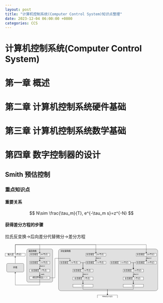 ```yaml
---
layout: post
title: "计算机控制系统(Computer Control System)知识点整理"
date: 2023-12-04 06:00:00 +0800
categories: CCS
---
```


# 计算机控制系统(Computer Control System)

# 第一章 概述

# 第二章 计算机控制系统硬件基础

# 第三章 计算机控制系统数学基础

# 第四章 数字控制器的设计

## Smith 预估控制

### 重点知识点

#### 重要关系

$$
N\sim \frac{\tau_m}{T}, e^{-\tau_m s}=z^{-N}
$$

#### 获得差分方程的步骤

拉氏反变换$\rightarrow$后向差分代替微分$\rightarrow$差分方程

<div width="100%" style="overflow-x: auto;"> 
  <svg xmlns="http://www.w3.org/2000/svg" xmlns:xlink="http://www.w3.org/1999/xlink" version="1.1" width="1061px" height="378px" viewBox="-0.5 -0.5 1061 378"><defs/><g><path d="M 70 137 L 70 93.37" fill="none" stroke="rgb(0, 0, 0)" stroke-miterlimit="10" pointer-events="stroke"/><path d="M 70 88.12 L 73.5 95.12 L 70 93.37 L 66.5 95.12 Z" fill="rgb(0, 0, 0)" stroke="rgb(0, 0, 0)" stroke-miterlimit="10" pointer-events="all"/><rect x="10" y="137" width="120" height="60" rx="9" ry="9" fill="#e0e0e0" stroke="rgb(0, 0, 0)" pointer-events="all"/><g transform="translate(-0.5 -0.5)"><switch><foreignObject pointer-events="none" width="100%" height="100%" requiredFeatures="http://www.w3.org/TR/SVG11/feature#Extensibility" style="overflow: visible; text-align: left;"><div xmlns="http://www.w3.org/1999/xhtml" style="display: flex; align-items: unsafe center; justify-content: unsafe center; width: 118px; height: 1px; padding-top: 167px; margin-left: 11px;"><div data-drawio-colors="color: rgb(0, 0, 0); " style="box-sizing: border-box; font-size: 0px; text-align: center;"><div style="display: inline-block; font-size: 14px; font-family: SimHei; color: rgb(0, 0, 0); line-height: 1.2; pointer-events: all; white-space: normal; overflow-wrap: normal;">环境</div></div></div></foreignObject><text x="70" y="171" fill="rgb(0, 0, 0)" font-family="SimHei" font-size="14px" text-anchor="middle">环境</text></switch></g><rect x="150" y="37" width="180" height="230" rx="10.8" ry="10.8" fill="#e0e0e0" stroke="rgb(0, 0, 0)" pointer-events="all"/><rect x="160" y="37" width="60" height="30" fill="none" stroke="none" pointer-events="all"/><g transform="translate(-0.5 -0.5)"><switch><foreignObject pointer-events="none" width="100%" height="100%" requiredFeatures="http://www.w3.org/TR/SVG11/feature#Extensibility" style="overflow: visible; text-align: left;"><div xmlns="http://www.w3.org/1999/xhtml" style="display: flex; align-items: unsafe center; justify-content: unsafe center; width: 58px; height: 1px; padding-top: 52px; margin-left: 161px;"><div data-drawio-colors="color: rgb(0, 0, 0); " style="box-sizing: border-box; font-size: 0px; text-align: center;"><div style="display: inline-block; font-size: 14px; font-family: SimHei; color: rgb(0, 0, 0); line-height: 1.2; pointer-events: all; white-space: normal; overflow-wrap: normal;">演员网络</div></div></div></foreignObject><text x="190" y="56" fill="rgb(0, 0, 0)" font-family="SimHei" font-size="14px" text-anchor="middle">演员网络</text></switch></g><path d="M 240 87 L 240 107 L 240 102 L 240 115.63" fill="none" stroke="rgb(0, 0, 0)" stroke-miterlimit="10" pointer-events="stroke"/><path d="M 240 120.88 L 236.5 113.88 L 240 115.63 L 243.5 113.88 Z" fill="rgb(0, 0, 0)" stroke="rgb(0, 0, 0)" stroke-miterlimit="10" pointer-events="all"/><rect x="170" y="67" width="140" height="20" fill="rgb(255, 255, 255)" stroke="rgb(0, 0, 0)" pointer-events="all"/><g transform="translate(-0.5 -0.5)"><switch><foreignObject pointer-events="none" width="100%" height="100%" requiredFeatures="http://www.w3.org/TR/SVG11/feature#Extensibility" style="overflow: visible; text-align: left;"><div xmlns="http://www.w3.org/1999/xhtml" style="display: flex; align-items: unsafe center; justify-content: unsafe center; width: 138px; height: 1px; padding-top: 77px; margin-left: 171px;"><div data-drawio-colors="color: rgb(0, 0, 0); " style="box-sizing: border-box; font-size: 0px; text-align: center;"><div style="display: inline-block; font-size: 14px; font-family: SimHei; color: rgb(0, 0, 0); line-height: 1.2; pointer-events: all; white-space: normal; overflow-wrap: normal;">全连接层（200节点）</div></div></div></foreignObject><text x="240" y="81" fill="rgb(0, 0, 0)" font-family="SimHei" font-size="14px" text-anchor="middle">全连接层（200节点）</text></switch></g><path d="M 240 142 L 240 162 L 240 157 L 240 170.63" fill="none" stroke="rgb(0, 0, 0)" stroke-miterlimit="10" pointer-events="stroke"/><path d="M 240 175.88 L 236.5 168.88 L 240 170.63 L 243.5 168.88 Z" fill="rgb(0, 0, 0)" stroke="rgb(0, 0, 0)" stroke-miterlimit="10" pointer-events="all"/><rect x="170" y="122" width="140" height="20" fill="rgb(255, 255, 255)" stroke="rgb(0, 0, 0)" pointer-events="all"/><g transform="translate(-0.5 -0.5)"><switch><foreignObject pointer-events="none" width="100%" height="100%" requiredFeatures="http://www.w3.org/TR/SVG11/feature#Extensibility" style="overflow: visible; text-align: left;"><div xmlns="http://www.w3.org/1999/xhtml" style="display: flex; align-items: unsafe center; justify-content: unsafe center; width: 138px; height: 1px; padding-top: 132px; margin-left: 171px;"><div data-drawio-colors="color: rgb(0, 0, 0); " style="box-sizing: border-box; font-size: 0px; text-align: center;"><div style="display: inline-block; font-size: 14px; font-family: SimHei; color: rgb(0, 0, 0); line-height: 1.2; pointer-events: all; white-space: normal; overflow-wrap: normal;">全连接层（150节点）</div></div></div></foreignObject><text x="240" y="136" fill="rgb(0, 0, 0)" font-family="SimHei" font-size="14px" text-anchor="middle">全连接层（150节点）</text></switch></g><path d="M 240 197 L 240 217 L 240 207 L 240 220.63" fill="none" stroke="rgb(0, 0, 0)" stroke-miterlimit="10" pointer-events="stroke"/><path d="M 240 225.88 L 236.5 218.88 L 240 220.63 L 243.5 218.88 Z" fill="rgb(0, 0, 0)" stroke="rgb(0, 0, 0)" stroke-miterlimit="10" pointer-events="all"/><rect x="170" y="177" width="140" height="20" fill="rgb(255, 255, 255)" stroke="rgb(0, 0, 0)" pointer-events="all"/><g transform="translate(-0.5 -0.5)"><switch><foreignObject pointer-events="none" width="100%" height="100%" requiredFeatures="http://www.w3.org/TR/SVG11/feature#Extensibility" style="overflow: visible; text-align: left;"><div xmlns="http://www.w3.org/1999/xhtml" style="display: flex; align-items: unsafe center; justify-content: unsafe center; width: 138px; height: 1px; padding-top: 187px; margin-left: 171px;"><div data-drawio-colors="color: rgb(0, 0, 0); " style="box-sizing: border-box; font-size: 0px; text-align: center;"><div style="display: inline-block; font-size: 14px; font-family: SimHei; color: rgb(0, 0, 0); line-height: 1.2; pointer-events: all; white-space: normal; overflow-wrap: normal;">全连接层（1节点）</div></div></div></foreignObject><text x="240" y="191" fill="rgb(0, 0, 0)" font-family="SimHei" font-size="14px" text-anchor="middle">全连接层（1节点）</text></switch></g><path d="M 240 247 L 240 287 L 70 287 L 70 203.37" fill="none" stroke="rgb(0, 0, 0)" stroke-miterlimit="10" pointer-events="stroke"/><path d="M 70 198.12 L 73.5 205.12 L 70 203.37 L 66.5 205.12 Z" fill="rgb(0, 0, 0)" stroke="rgb(0, 0, 0)" stroke-miterlimit="10" pointer-events="all"/><rect x="170" y="227" width="140" height="20" fill="rgb(255, 255, 255)" stroke="rgb(0, 0, 0)" pointer-events="all"/><g transform="translate(-0.5 -0.5)"><switch><foreignObject pointer-events="none" width="100%" height="100%" requiredFeatures="http://www.w3.org/TR/SVG11/feature#Extensibility" style="overflow: visible; text-align: left;"><div xmlns="http://www.w3.org/1999/xhtml" style="display: flex; align-items: unsafe center; justify-content: unsafe center; width: 138px; height: 1px; padding-top: 237px; margin-left: 171px;"><div data-drawio-colors="color: rgb(0, 0, 0); " style="box-sizing: border-box; font-size: 0px; text-align: center;"><div style="display: inline-block; font-size: 14px; font-family: SimHei; color: rgb(0, 0, 0); line-height: 1.2; pointer-events: all; white-space: normal; overflow-wrap: normal;">1维动作输出(-1,1)</div></div></div></foreignObject><text x="240" y="241" fill="rgb(0, 0, 0)" font-family="SimHei" font-size="14px" text-anchor="middle">1维动作输出(-1,1)</text></switch></g><rect x="230" y="87" width="60" height="30" fill="none" stroke="none" pointer-events="all"/><g transform="translate(-0.5 -0.5)"><switch><foreignObject pointer-events="none" width="100%" height="100%" requiredFeatures="http://www.w3.org/TR/SVG11/feature#Extensibility" style="overflow: visible; text-align: left;"><div xmlns="http://www.w3.org/1999/xhtml" style="display: flex; align-items: unsafe center; justify-content: unsafe center; width: 58px; height: 1px; padding-top: 102px; margin-left: 231px;"><div data-drawio-colors="color: rgb(0, 0, 0); " style="box-sizing: border-box; font-size: 0px; text-align: center;"><div style="display: inline-block; font-size: 14px; font-family: SimHei; color: rgb(0, 0, 0); line-height: 1.2; pointer-events: all; white-space: normal; overflow-wrap: normal;">ReLU</div></div></div></foreignObject><text x="260" y="106" fill="rgb(0, 0, 0)" font-family="SimHei" font-size="14px" text-anchor="middle">ReLU</text></switch></g><rect x="230" y="142" width="60" height="30" fill="none" stroke="none" pointer-events="all"/><g transform="translate(-0.5 -0.5)"><switch><foreignObject pointer-events="none" width="100%" height="100%" requiredFeatures="http://www.w3.org/TR/SVG11/feature#Extensibility" style="overflow: visible; text-align: left;"><div xmlns="http://www.w3.org/1999/xhtml" style="display: flex; align-items: unsafe center; justify-content: unsafe center; width: 58px; height: 1px; padding-top: 157px; margin-left: 231px;"><div data-drawio-colors="color: rgb(0, 0, 0); " style="box-sizing: border-box; font-size: 0px; text-align: center;"><div style="display: inline-block; font-size: 14px; font-family: SimHei; color: rgb(0, 0, 0); line-height: 1.2; pointer-events: all; white-space: normal; overflow-wrap: normal;">ReLU</div></div></div></foreignObject><text x="260" y="161" fill="rgb(0, 0, 0)" font-family="SimHei" font-size="14px" text-anchor="middle">ReLU</text></switch></g><rect x="230" y="197" width="60" height="30" fill="none" stroke="none" pointer-events="all"/><g transform="translate(-0.5 -0.5)"><switch><foreignObject pointer-events="none" width="100%" height="100%" requiredFeatures="http://www.w3.org/TR/SVG11/feature#Extensibility" style="overflow: visible; text-align: left;"><div xmlns="http://www.w3.org/1999/xhtml" style="display: flex; align-items: unsafe center; justify-content: unsafe center; width: 58px; height: 1px; padding-top: 212px; margin-left: 231px;"><div data-drawio-colors="color: rgb(0, 0, 0); " style="box-sizing: border-box; font-size: 0px; text-align: center;"><div style="display: inline-block; font-size: 14px; font-family: SimHei; color: rgb(0, 0, 0); line-height: 1.2; pointer-events: all; white-space: normal; overflow-wrap: normal;">tanh</div></div></div></foreignObject><text x="260" y="216" fill="rgb(0, 0, 0)" font-family="SimHei" font-size="14px" text-anchor="middle">tanh</text></switch></g><path d="M 70 67 L 70 7 L 240 7 L 240 60.63" fill="none" stroke="rgb(0, 0, 0)" stroke-miterlimit="10" pointer-events="stroke"/><path d="M 240 65.88 L 236.5 58.88 L 240 60.63 L 243.5 58.88 Z" fill="rgb(0, 0, 0)" stroke="rgb(0, 0, 0)" stroke-miterlimit="10" pointer-events="all"/><rect x="0" y="67" width="140" height="20" fill="rgb(255, 255, 255)" stroke="rgb(0, 0, 0)" pointer-events="all"/><g transform="translate(-0.5 -0.5)"><switch><foreignObject pointer-events="none" width="100%" height="100%" requiredFeatures="http://www.w3.org/TR/SVG11/feature#Extensibility" style="overflow: visible; text-align: left;"><div xmlns="http://www.w3.org/1999/xhtml" style="display: flex; align-items: unsafe center; justify-content: unsafe center; width: 138px; height: 1px; padding-top: 77px; margin-left: 1px;"><div data-drawio-colors="color: rgb(0, 0, 0); " style="box-sizing: border-box; font-size: 0px; text-align: center;"><div style="display: inline-block; font-size: 14px; font-family: SimHei; color: rgb(0, 0, 0); line-height: 1.2; pointer-events: all; white-space: normal; overflow-wrap: normal;">输入层（3节点）</div></div></div></foreignObject><text x="70" y="81" fill="rgb(0, 0, 0)" font-family="SimHei" font-size="14px" text-anchor="middle">输入层（3节点）</text></switch></g><rect x="370" y="37" width="690" height="290" rx="17.4" ry="17.4" fill="#e0e0e0" stroke="rgb(0, 0, 0)" pointer-events="all"/><rect x="380" y="37" width="80" height="30" fill="none" stroke="none" pointer-events="all"/><g transform="translate(-0.5 -0.5)"><switch><foreignObject pointer-events="none" width="100%" height="100%" requiredFeatures="http://www.w3.org/TR/SVG11/feature#Extensibility" style="overflow: visible; text-align: left;"><div xmlns="http://www.w3.org/1999/xhtml" style="display: flex; align-items: unsafe center; justify-content: unsafe center; width: 78px; height: 1px; padding-top: 52px; margin-left: 381px;"><div data-drawio-colors="color: rgb(0, 0, 0); " style="box-sizing: border-box; font-size: 0px; text-align: center;"><div style="display: inline-block; font-size: 14px; font-family: SimHei; color: rgb(0, 0, 0); line-height: 1.2; pointer-events: all; white-space: normal; overflow-wrap: normal;">评论家网络</div></div></div></foreignObject><text x="420" y="56" fill="rgb(0, 0, 0)" font-family="SimHei" font-size="14px" text-anchor="middle">评论家网络</text></switch></g><path d="M 630 87 L 630 107 L 630 102 L 630 115.63" fill="none" stroke="rgb(0, 0, 0)" stroke-miterlimit="10" pointer-events="stroke"/><path d="M 630 120.88 L 626.5 113.88 L 630 115.63 L 633.5 113.88 Z" fill="rgb(0, 0, 0)" stroke="rgb(0, 0, 0)" stroke-miterlimit="10" pointer-events="all"/><rect x="560" y="67" width="140" height="20" fill="rgb(255, 255, 255)" stroke="rgb(0, 0, 0)" pointer-events="all"/><g transform="translate(-0.5 -0.5)"><switch><foreignObject pointer-events="none" width="100%" height="100%" requiredFeatures="http://www.w3.org/TR/SVG11/feature#Extensibility" style="overflow: visible; text-align: left;"><div xmlns="http://www.w3.org/1999/xhtml" style="display: flex; align-items: unsafe center; justify-content: unsafe center; width: 138px; height: 1px; padding-top: 77px; margin-left: 561px;"><div data-drawio-colors="color: rgb(0, 0, 0); " style="box-sizing: border-box; font-size: 0px; text-align: center;"><div style="display: inline-block; font-size: 14px; font-family: SimHei; color: rgb(0, 0, 0); line-height: 1.2; pointer-events: all; white-space: normal; overflow-wrap: normal;">全连接层（200节点）</div></div></div></foreignObject><text x="630" y="81" fill="rgb(0, 0, 0)" font-family="SimHei" font-size="14px" text-anchor="middle">全连接层（200节点）</text></switch></g><path d="M 540 197 L 540 217 L 540 212 L 540 225.63" fill="none" stroke="rgb(0, 0, 0)" stroke-miterlimit="10" pointer-events="stroke"/><path d="M 540 230.88 L 536.5 223.88 L 540 225.63 L 543.5 223.88 Z" fill="rgb(0, 0, 0)" stroke="rgb(0, 0, 0)" stroke-miterlimit="10" pointer-events="all"/><rect x="470" y="177" width="140" height="20" fill="rgb(255, 255, 255)" stroke="rgb(0, 0, 0)" pointer-events="all"/><g transform="translate(-0.5 -0.5)"><switch><foreignObject pointer-events="none" width="100%" height="100%" requiredFeatures="http://www.w3.org/TR/SVG11/feature#Extensibility" style="overflow: visible; text-align: left;"><div xmlns="http://www.w3.org/1999/xhtml" style="display: flex; align-items: unsafe center; justify-content: unsafe center; width: 138px; height: 1px; padding-top: 187px; margin-left: 471px;"><div data-drawio-colors="color: rgb(0, 0, 0); " style="box-sizing: border-box; font-size: 0px; text-align: center;"><div style="display: inline-block; font-size: 14px; font-family: SimHei; color: rgb(0, 0, 0); line-height: 1.2; pointer-events: all; white-space: normal; overflow-wrap: normal;">全连接层（150节点）</div></div></div></foreignObject><text x="540" y="191" fill="rgb(0, 0, 0)" font-family="SimHei" font-size="14px" text-anchor="middle">全连接层（150节点）</text></switch></g><path d="M 540 252 L 540 272 L 540 262 L 540 275.63" fill="none" stroke="rgb(0, 0, 0)" stroke-miterlimit="10" pointer-events="stroke"/><path d="M 540 280.88 L 536.5 273.88 L 540 275.63 L 543.5 273.88 Z" fill="rgb(0, 0, 0)" stroke="rgb(0, 0, 0)" stroke-miterlimit="10" pointer-events="all"/><rect x="470" y="232" width="140" height="20" fill="rgb(255, 255, 255)" stroke="rgb(0, 0, 0)" pointer-events="all"/><g transform="translate(-0.5 -0.5)"><switch><foreignObject pointer-events="none" width="100%" height="100%" requiredFeatures="http://www.w3.org/TR/SVG11/feature#Extensibility" style="overflow: visible; text-align: left;"><div xmlns="http://www.w3.org/1999/xhtml" style="display: flex; align-items: unsafe center; justify-content: unsafe center; width: 138px; height: 1px; padding-top: 242px; margin-left: 471px;"><div data-drawio-colors="color: rgb(0, 0, 0); " style="box-sizing: border-box; font-size: 0px; text-align: center;"><div style="display: inline-block; font-size: 14px; font-family: SimHei; color: rgb(0, 0, 0); line-height: 1.2; pointer-events: all; white-space: normal; overflow-wrap: normal;">全连接层（1节点）</div></div></div></foreignObject><text x="540" y="246" fill="rgb(0, 0, 0)" font-family="SimHei" font-size="14px" text-anchor="middle">全连接层（1节点）</text></switch></g><path d="M 540 302 L 540 317 L 710 317 L 710 350.63" fill="none" stroke="rgb(0, 0, 0)" stroke-miterlimit="10" pointer-events="stroke"/><path d="M 710 355.88 L 706.5 348.88 L 710 350.63 L 713.5 348.88 Z" fill="rgb(0, 0, 0)" stroke="rgb(0, 0, 0)" stroke-miterlimit="10" pointer-events="all"/><rect x="470" y="282" width="140" height="20" fill="rgb(255, 255, 255)" stroke="rgb(0, 0, 0)" pointer-events="all"/><g transform="translate(-0.5 -0.5)"><switch><foreignObject pointer-events="none" width="100%" height="100%" requiredFeatures="http://www.w3.org/TR/SVG11/feature#Extensibility" style="overflow: visible; text-align: left;"><div xmlns="http://www.w3.org/1999/xhtml" style="display: flex; align-items: unsafe center; justify-content: unsafe center; width: 138px; height: 1px; padding-top: 292px; margin-left: 471px;"><div data-drawio-colors="color: rgb(0, 0, 0); " style="box-sizing: border-box; font-size: 0px; text-align: center;"><div style="display: inline-block; font-size: 14px; font-family: SimHei; color: rgb(0, 0, 0); line-height: 1.2; pointer-events: all; white-space: normal; overflow-wrap: normal;">Q1</div></div></div></foreignObject><text x="540" y="296" fill="rgb(0, 0, 0)" font-family="SimHei" font-size="14px" text-anchor="middle">Q1</text></switch></g><rect x="530" y="197" width="60" height="30" fill="none" stroke="none" pointer-events="all"/><g transform="translate(-0.5 -0.5)"><switch><foreignObject pointer-events="none" width="100%" height="100%" requiredFeatures="http://www.w3.org/TR/SVG11/feature#Extensibility" style="overflow: visible; text-align: left;"><div xmlns="http://www.w3.org/1999/xhtml" style="display: flex; align-items: unsafe center; justify-content: unsafe center; width: 58px; height: 1px; padding-top: 212px; margin-left: 531px;"><div data-drawio-colors="color: rgb(0, 0, 0); " style="box-sizing: border-box; font-size: 0px; text-align: center;"><div style="display: inline-block; font-size: 14px; font-family: SimHei; color: rgb(0, 0, 0); line-height: 1.2; pointer-events: all; white-space: normal; overflow-wrap: normal;">ReLU</div></div></div></foreignObject><text x="560" y="216" fill="rgb(0, 0, 0)" font-family="SimHei" font-size="14px" text-anchor="middle">ReLU</text></switch></g><path d="M 560 132 L 540 132 L 540 162 L 540 170.63" fill="none" stroke="rgb(0, 0, 0)" stroke-miterlimit="10" pointer-events="stroke"/><path d="M 540 175.88 L 536.5 168.88 L 540 170.63 L 543.5 168.88 Z" fill="rgb(0, 0, 0)" stroke="rgb(0, 0, 0)" stroke-miterlimit="10" pointer-events="all"/><rect x="560" y="122" width="140" height="20" fill="rgb(255, 255, 255)" stroke="rgb(0, 0, 0)" pointer-events="all"/><g transform="translate(-0.5 -0.5)"><switch><foreignObject pointer-events="none" width="100%" height="100%" requiredFeatures="http://www.w3.org/TR/SVG11/feature#Extensibility" style="overflow: visible; text-align: left;"><div xmlns="http://www.w3.org/1999/xhtml" style="display: flex; align-items: unsafe center; justify-content: unsafe center; width: 138px; height: 1px; padding-top: 132px; margin-left: 561px;"><div data-drawio-colors="color: rgb(0, 0, 0); " style="box-sizing: border-box; font-size: 0px; text-align: center;"><div style="display: inline-block; font-size: 14px; font-family: SimHei; color: rgb(0, 0, 0); line-height: 1.2; pointer-events: all; white-space: normal; overflow-wrap: normal;">全连接层（150节点）</div></div></div></foreignObject><text x="630" y="136" fill="rgb(0, 0, 0)" font-family="SimHei" font-size="14px" text-anchor="middle">全连接层（150节点）</text></switch></g><path d="M 70 67 L 70 7 L 630 7 L 630 60.63" fill="none" stroke="rgb(0, 0, 0)" stroke-miterlimit="10" pointer-events="stroke"/><path d="M 630 65.88 L 626.5 58.88 L 630 60.63 L 633.5 58.88 Z" fill="rgb(0, 0, 0)" stroke="rgb(0, 0, 0)" stroke-miterlimit="10" pointer-events="all"/><path d="M 520 132 L 540.5 132 L 540.07 170.63" fill="none" stroke="rgb(0, 0, 0)" stroke-miterlimit="10" pointer-events="stroke"/><path d="M 540.01 175.88 L 536.59 168.84 L 540.07 170.63 L 543.59 168.92 Z" fill="rgb(0, 0, 0)" stroke="rgb(0, 0, 0)" stroke-miterlimit="10" pointer-events="all"/><rect x="380" y="122" width="140" height="20" fill="rgb(255, 255, 255)" stroke="rgb(0, 0, 0)" pointer-events="all"/><g transform="translate(-0.5 -0.5)"><switch><foreignObject pointer-events="none" width="100%" height="100%" requiredFeatures="http://www.w3.org/TR/SVG11/feature#Extensibility" style="overflow: visible; text-align: left;"><div xmlns="http://www.w3.org/1999/xhtml" style="display: flex; align-items: unsafe center; justify-content: unsafe center; width: 138px; height: 1px; padding-top: 132px; margin-left: 381px;"><div data-drawio-colors="color: rgb(0, 0, 0); " style="box-sizing: border-box; font-size: 0px; text-align: center;"><div style="display: inline-block; font-size: 14px; font-family: SimHei; color: rgb(0, 0, 0); line-height: 1.2; pointer-events: all; white-space: normal; overflow-wrap: normal;">全连接层（150节点）</div></div></div></foreignObject><text x="450" y="136" fill="rgb(0, 0, 0)" font-family="SimHei" font-size="14px" text-anchor="middle">全连接层（150节点）</text></switch></g><path d="M 310 237 L 345 237 L 345 102 L 450 102 L 450 115.63" fill="none" stroke="rgb(0, 0, 0)" stroke-miterlimit="10" pointer-events="stroke"/><path d="M 450 120.88 L 446.5 113.88 L 450 115.63 L 453.5 113.88 Z" fill="rgb(0, 0, 0)" stroke="rgb(0, 0, 0)" stroke-miterlimit="10" pointer-events="all"/><path d="M 980 87 L 980 107 L 980 102 L 980 115.63" fill="none" stroke="rgb(0, 0, 0)" stroke-miterlimit="10" pointer-events="stroke"/><path d="M 980 120.88 L 976.5 113.88 L 980 115.63 L 983.5 113.88 Z" fill="rgb(0, 0, 0)" stroke="rgb(0, 0, 0)" stroke-miterlimit="10" pointer-events="all"/><rect x="910" y="67" width="140" height="20" fill="rgb(255, 255, 255)" stroke="rgb(0, 0, 0)" pointer-events="all"/><g transform="translate(-0.5 -0.5)"><switch><foreignObject pointer-events="none" width="100%" height="100%" requiredFeatures="http://www.w3.org/TR/SVG11/feature#Extensibility" style="overflow: visible; text-align: left;"><div xmlns="http://www.w3.org/1999/xhtml" style="display: flex; align-items: unsafe center; justify-content: unsafe center; width: 138px; height: 1px; padding-top: 77px; margin-left: 911px;"><div data-drawio-colors="color: rgb(0, 0, 0); " style="box-sizing: border-box; font-size: 0px; text-align: center;"><div style="display: inline-block; font-size: 14px; font-family: SimHei; color: rgb(0, 0, 0); line-height: 1.2; pointer-events: all; white-space: normal; overflow-wrap: normal;">全连接层（200节点）</div></div></div></foreignObject><text x="980" y="81" fill="rgb(0, 0, 0)" font-family="SimHei" font-size="14px" text-anchor="middle">全连接层（200节点）</text></switch></g><path d="M 890 197 L 890 217 L 890 212 L 890 225.63" fill="none" stroke="rgb(0, 0, 0)" stroke-miterlimit="10" pointer-events="stroke"/><path d="M 890 230.88 L 886.5 223.88 L 890 225.63 L 893.5 223.88 Z" fill="rgb(0, 0, 0)" stroke="rgb(0, 0, 0)" stroke-miterlimit="10" pointer-events="all"/><rect x="820" y="177" width="140" height="20" fill="rgb(255, 255, 255)" stroke="rgb(0, 0, 0)" pointer-events="all"/><g transform="translate(-0.5 -0.5)"><switch><foreignObject pointer-events="none" width="100%" height="100%" requiredFeatures="http://www.w3.org/TR/SVG11/feature#Extensibility" style="overflow: visible; text-align: left;"><div xmlns="http://www.w3.org/1999/xhtml" style="display: flex; align-items: unsafe center; justify-content: unsafe center; width: 138px; height: 1px; padding-top: 187px; margin-left: 821px;"><div data-drawio-colors="color: rgb(0, 0, 0); " style="box-sizing: border-box; font-size: 0px; text-align: center;"><div style="display: inline-block; font-size: 14px; font-family: SimHei; color: rgb(0, 0, 0); line-height: 1.2; pointer-events: all; white-space: normal; overflow-wrap: normal;">全连接层（150节点）</div></div></div></foreignObject><text x="890" y="191" fill="rgb(0, 0, 0)" font-family="SimHei" font-size="14px" text-anchor="middle">全连接层（150节点）</text></switch></g><path d="M 890 252 L 890 272 L 890 262 L 890 275.63" fill="none" stroke="rgb(0, 0, 0)" stroke-miterlimit="10" pointer-events="stroke"/><path d="M 890 280.88 L 886.5 273.88 L 890 275.63 L 893.5 273.88 Z" fill="rgb(0, 0, 0)" stroke="rgb(0, 0, 0)" stroke-miterlimit="10" pointer-events="all"/><rect x="820" y="232" width="140" height="20" fill="rgb(255, 255, 255)" stroke="rgb(0, 0, 0)" pointer-events="all"/><g transform="translate(-0.5 -0.5)"><switch><foreignObject pointer-events="none" width="100%" height="100%" requiredFeatures="http://www.w3.org/TR/SVG11/feature#Extensibility" style="overflow: visible; text-align: left;"><div xmlns="http://www.w3.org/1999/xhtml" style="display: flex; align-items: unsafe center; justify-content: unsafe center; width: 138px; height: 1px; padding-top: 242px; margin-left: 821px;"><div data-drawio-colors="color: rgb(0, 0, 0); " style="box-sizing: border-box; font-size: 0px; text-align: center;"><div style="display: inline-block; font-size: 14px; font-family: SimHei; color: rgb(0, 0, 0); line-height: 1.2; pointer-events: all; white-space: normal; overflow-wrap: normal;">全连接层（1节点）</div></div></div></foreignObject><text x="890" y="246" fill="rgb(0, 0, 0)" font-family="SimHei" font-size="14px" text-anchor="middle">全连接层（1节点）</text></switch></g><path d="M 890 302 L 890 317 L 710 317 L 710 350.63" fill="none" stroke="rgb(0, 0, 0)" stroke-miterlimit="10" pointer-events="stroke"/><path d="M 710 355.88 L 706.5 348.88 L 710 350.63 L 713.5 348.88 Z" fill="rgb(0, 0, 0)" stroke="rgb(0, 0, 0)" stroke-miterlimit="10" pointer-events="all"/><rect x="820" y="282" width="140" height="20" fill="rgb(255, 255, 255)" stroke="rgb(0, 0, 0)" pointer-events="all"/><g transform="translate(-0.5 -0.5)"><switch><foreignObject pointer-events="none" width="100%" height="100%" requiredFeatures="http://www.w3.org/TR/SVG11/feature#Extensibility" style="overflow: visible; text-align: left;"><div xmlns="http://www.w3.org/1999/xhtml" style="display: flex; align-items: unsafe center; justify-content: unsafe center; width: 138px; height: 1px; padding-top: 292px; margin-left: 821px;"><div data-drawio-colors="color: rgb(0, 0, 0); " style="box-sizing: border-box; font-size: 0px; text-align: center;"><div style="display: inline-block; font-size: 14px; font-family: SimHei; color: rgb(0, 0, 0); line-height: 1.2; pointer-events: all; white-space: normal; overflow-wrap: normal;">Q2</div></div></div></foreignObject><text x="890" y="296" fill="rgb(0, 0, 0)" font-family="SimHei" font-size="14px" text-anchor="middle">Q2</text></switch></g><rect x="880" y="197" width="60" height="30" fill="none" stroke="none" pointer-events="all"/><g transform="translate(-0.5 -0.5)"><switch><foreignObject pointer-events="none" width="100%" height="100%" requiredFeatures="http://www.w3.org/TR/SVG11/feature#Extensibility" style="overflow: visible; text-align: left;"><div xmlns="http://www.w3.org/1999/xhtml" style="display: flex; align-items: unsafe center; justify-content: unsafe center; width: 58px; height: 1px; padding-top: 212px; margin-left: 881px;"><div data-drawio-colors="color: rgb(0, 0, 0); " style="box-sizing: border-box; font-size: 0px; text-align: center;"><div style="display: inline-block; font-size: 14px; font-family: SimHei; color: rgb(0, 0, 0); line-height: 1.2; pointer-events: all; white-space: normal; overflow-wrap: normal;">ReLU</div></div></div></foreignObject><text x="910" y="216" fill="rgb(0, 0, 0)" font-family="SimHei" font-size="14px" text-anchor="middle">ReLU</text></switch></g><path d="M 910 132 L 890 132 L 890 162 L 890 170.63" fill="none" stroke="rgb(0, 0, 0)" stroke-miterlimit="10" pointer-events="stroke"/><path d="M 890 175.88 L 886.5 168.88 L 890 170.63 L 893.5 168.88 Z" fill="rgb(0, 0, 0)" stroke="rgb(0, 0, 0)" stroke-miterlimit="10" pointer-events="all"/><rect x="910" y="122" width="140" height="20" fill="rgb(255, 255, 255)" stroke="rgb(0, 0, 0)" pointer-events="all"/><g transform="translate(-0.5 -0.5)"><switch><foreignObject pointer-events="none" width="100%" height="100%" requiredFeatures="http://www.w3.org/TR/SVG11/feature#Extensibility" style="overflow: visible; text-align: left;"><div xmlns="http://www.w3.org/1999/xhtml" style="display: flex; align-items: unsafe center; justify-content: unsafe center; width: 138px; height: 1px; padding-top: 132px; margin-left: 911px;"><div data-drawio-colors="color: rgb(0, 0, 0); " style="box-sizing: border-box; font-size: 0px; text-align: center;"><div style="display: inline-block; font-size: 14px; font-family: SimHei; color: rgb(0, 0, 0); line-height: 1.2; pointer-events: all; white-space: normal; overflow-wrap: normal;">全连接层（150节点）</div></div></div></foreignObject><text x="980" y="136" fill="rgb(0, 0, 0)" font-family="SimHei" font-size="14px" text-anchor="middle">全连接层（150节点）</text></switch></g><path d="M 870 132 L 890.5 132 L 890.07 170.63" fill="none" stroke="rgb(0, 0, 0)" stroke-miterlimit="10" pointer-events="stroke"/><path d="M 890.01 175.88 L 886.59 168.84 L 890.07 170.63 L 893.59 168.92 Z" fill="rgb(0, 0, 0)" stroke="rgb(0, 0, 0)" stroke-miterlimit="10" pointer-events="all"/><rect x="730" y="122" width="140" height="20" fill="rgb(255, 255, 255)" stroke="rgb(0, 0, 0)" pointer-events="all"/><g transform="translate(-0.5 -0.5)"><switch><foreignObject pointer-events="none" width="100%" height="100%" requiredFeatures="http://www.w3.org/TR/SVG11/feature#Extensibility" style="overflow: visible; text-align: left;"><div xmlns="http://www.w3.org/1999/xhtml" style="display: flex; align-items: unsafe center; justify-content: unsafe center; width: 138px; height: 1px; padding-top: 132px; margin-left: 731px;"><div data-drawio-colors="color: rgb(0, 0, 0); " style="box-sizing: border-box; font-size: 0px; text-align: center;"><div style="display: inline-block; font-size: 14px; font-family: SimHei; color: rgb(0, 0, 0); line-height: 1.2; pointer-events: all; white-space: normal; overflow-wrap: normal;">全连接层（150节点）</div></div></div></foreignObject><text x="800" y="136" fill="rgb(0, 0, 0)" font-family="SimHei" font-size="14px" text-anchor="middle">全连接层（150节点）</text></switch></g><rect x="640" y="357" width="140" height="20" fill="rgb(255, 255, 255)" stroke="rgb(0, 0, 0)" pointer-events="all"/><g transform="translate(-0.5 -0.5)"><switch><foreignObject pointer-events="none" width="100%" height="100%" requiredFeatures="http://www.w3.org/TR/SVG11/feature#Extensibility" style="overflow: visible; text-align: left;"><div xmlns="http://www.w3.org/1999/xhtml" style="display: flex; align-items: unsafe center; justify-content: unsafe center; width: 138px; height: 1px; padding-top: 367px; margin-left: 641px;"><div data-drawio-colors="color: rgb(0, 0, 0); " style="box-sizing: border-box; font-size: 0px; text-align: center;"><div style="display: inline-block; font-size: 14px; font-family: SimHei; color: rgb(0, 0, 0); line-height: 1.2; pointer-events: all; white-space: normal; overflow-wrap: normal;">Min(Q1,Q2)</div></div></div></foreignObject><text x="710" y="371" fill="rgb(0, 0, 0)" font-family="SimHei" font-size="14px" text-anchor="middle">Min(Q1,Q2)</text></switch></g><rect x="620" y="87" width="60" height="30" fill="none" stroke="none" pointer-events="all"/><g transform="translate(-0.5 -0.5)"><switch><foreignObject pointer-events="none" width="100%" height="100%" requiredFeatures="http://www.w3.org/TR/SVG11/feature#Extensibility" style="overflow: visible; text-align: left;"><div xmlns="http://www.w3.org/1999/xhtml" style="display: flex; align-items: unsafe center; justify-content: unsafe center; width: 58px; height: 1px; padding-top: 102px; margin-left: 621px;"><div data-drawio-colors="color: rgb(0, 0, 0); " style="box-sizing: border-box; font-size: 0px; text-align: center;"><div style="display: inline-block; font-size: 14px; font-family: SimHei; color: rgb(0, 0, 0); line-height: 1.2; pointer-events: all; white-space: normal; overflow-wrap: normal;">ReLU</div></div></div></foreignObject><text x="650" y="106" fill="rgb(0, 0, 0)" font-family="SimHei" font-size="14px" text-anchor="middle">ReLU</text></switch></g><rect x="970" y="87" width="60" height="30" fill="none" stroke="none" pointer-events="all"/><g transform="translate(-0.5 -0.5)"><switch><foreignObject pointer-events="none" width="100%" height="100%" requiredFeatures="http://www.w3.org/TR/SVG11/feature#Extensibility" style="overflow: visible; text-align: left;"><div xmlns="http://www.w3.org/1999/xhtml" style="display: flex; align-items: unsafe center; justify-content: unsafe center; width: 58px; height: 1px; padding-top: 102px; margin-left: 971px;"><div data-drawio-colors="color: rgb(0, 0, 0); " style="box-sizing: border-box; font-size: 0px; text-align: center;"><div style="display: inline-block; font-size: 14px; font-family: SimHei; color: rgb(0, 0, 0); line-height: 1.2; pointer-events: all; white-space: normal; overflow-wrap: normal;">ReLU</div></div></div></foreignObject><text x="1000" y="106" fill="rgb(0, 0, 0)" font-family="SimHei" font-size="14px" text-anchor="middle">ReLU</text></switch></g><path d="M 70 67 L 70 7 L 980 7 L 980 60.63" fill="none" stroke="rgb(0, 0, 0)" stroke-miterlimit="10" pointer-events="stroke"/><path d="M 980 65.88 L 976.5 58.88 L 980 60.63 L 983.5 58.88 Z" fill="rgb(0, 0, 0)" stroke="rgb(0, 0, 0)" stroke-miterlimit="10" pointer-events="all"/></g><switch><g requiredFeatures="http://www.w3.org/TR/SVG11/feature#Extensibility"/><a transform="translate(0,-5)" xlink:href="https://www.drawio.com/doc/faq/svg-export-text-problems" target="_blank"><text text-anchor="middle" font-size="10px" x="50%" y="100%">Text is not SVG - cannot display</text></a></switch>
  </svg>
</div>
